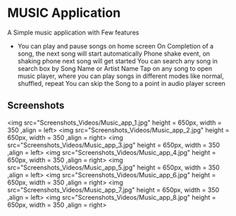 # MUSIC Application

A Simple music application with Few features
 - You can play and pause songs on home screen
   On Completion of a song, the next song will start automatically
   Phone shake event, on shaking phone next song will get started
   You can search any song in search box by Song Name or Artist Name
   Tap on any song to open music player, where you can play songs in different modes like normal, shuffled, repeat
   You can skip the Song to a point in audio player screen
## Screenshots

<img src="Screenshots_Videos/Music_app_1.jpg" height = 650px, width = 350 ,align = left>
<img src="Screenshots_Videos/Music_app_2.jpg" height = 650px, width = 350 ,align = right>
<img src="Screenshots_Videos/Music_app_3.jpg" height = 650px, width = 350 ,align = left>
<img src="Screenshots_Videos/Music_app_4.jpg" height = 650px, width = 350 ,align = right>
<img src="Screenshots_Videos/Music_app_5.jpg" height = 650px, width = 350 ,align = left>
<img src="Screenshots_Videos/Music_app_6.jpg" height = 650px, width = 350 ,align = right>
<img src="Screenshots_Videos/Music_app_7.jpg" height = 650px, width = 350 ,align = left>
<img src="Screenshots_Videos/Music_app_8.jpg" height = 650px, width = 350 ,align = right>
